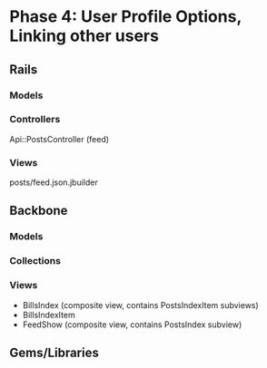 # Phase 4: User Profile Options, Linking other users

## Rails
### Models

### Controllers
Api::PostsController (feed)

### Views
posts/feed.json.jbuilder

## Backbone
### Models

### Collections

### Views
* BillsIndex (composite view, contains PostsIndexItem subviews)
* BillsIndexItem
* FeedShow (composite view, contains PostsIndex subview)

## Gems/Libraries
